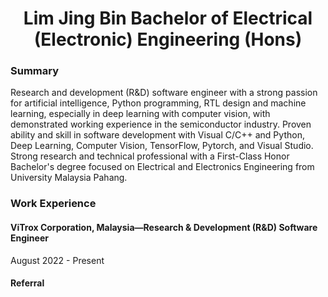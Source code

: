 <h1 align="center">
Lim Jing Bin
Bachelor of Electrical (Electronic) Engineering (Hons)
</h1>

### <a name="Summary">Summary</a>
Research and development (R&D) software engineer with a strong passion for artificial intelligence, Python programming, RTL design and machine learning, especially in deep learning with computer vision, with demonstrated working experience in the semiconductor industry. Proven ability and skill in software development with Visual C/C++ and Python, Deep Learning, Computer Vision, TensorFlow, Pytorch, and Visual Studio. Strong research and technical professional with a First-Class Honor Bachelor's degree focused on Electrical and Electronics Engineering from University Malaysia Pahang.

### <a name="Work Experience">Work Experience</a>

#### ViTrox Corporation, Malaysia—Research & Development (R&D) Software Engineer
August 2022 - Present



#### Referral
